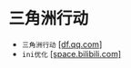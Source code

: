 # 三角洲行动
* `三角洲行动` [[df.qq.com]](https://df.qq.com/)
* `ini优化` [[space.bilibili.com]](https://space.bilibili.com/35262141)